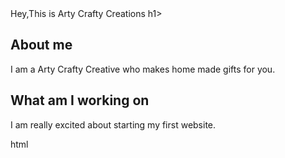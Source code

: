 
</html>
</h1>
Hey,This is Arty Crafty Creations
</html>h1>
</body>
<h2>About me</h2>
</p>
I am a Arty Crafty Creative who makes home made gifts for you.
</p>
<h2>What am I working on</h2>
</p>
I am really excited about starting my first website.
</p>
<p/body>
</p>html










